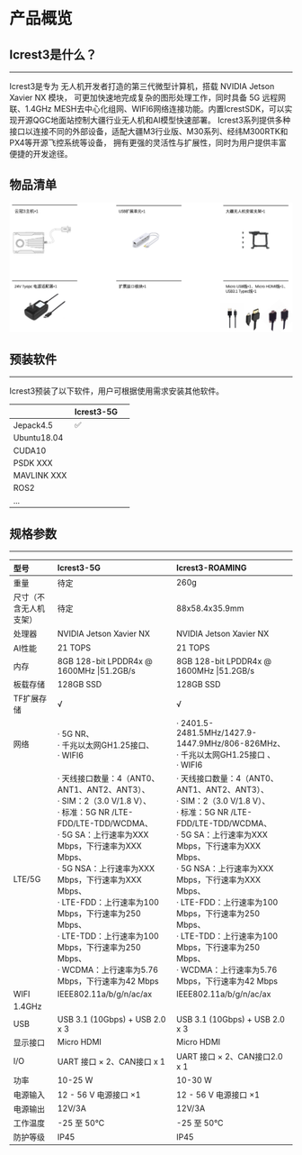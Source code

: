 # 产品概览

## Icrest3是什么？

---

Icrest3是专为 无人机开发者打造的第三代微型计算机，搭载 NVIDIA Jetson Xavier NX 模块，
可更加快速地完成复杂的图形处理工作，同时具备 5G 远程网联、1.4GHz MESH去中心化组网、WIFI6网络连接功能。内置IcrestSDK，可以实现开源QGC地面站控制大疆行业无人机和AI模型快速部署。 Icrest3系列提供多种接口以连接不同的外部设备，适配大疆M3行业版、M30系列、经纬M300RTK和PX4等开源飞控系统等设备，
拥有更强的灵活性与扩展性，同时为用户提供丰富便捷的开发途径。



## 物品清单

![image-20230405180908299](images/image-20230405180908299.png)




## 预装软件

------

Icrest3预装了以下软件，用户可根据使用需求安装其他软件。

|             | Icrest3-5G |      |
|-------------| ---------- | ---- |
| Jepack4.5   | ✅          |      |
| Ubuntu18.04 |            |      |
| CUDA10      |            |      |
| PSDK XXX    |            |      |
| MAVLINK XXX |            |      |
| ROS2        |            |      |
| ...         |            |      |

## 规格参数

---

| 型号         |       Icrest3-5G      |                         Icrest3-ROAMING                         |
|:-----------|:---------------------------------| :----------------------------------------------------------- |
| 重量         |                待定                |                             260g                             |
| 尺寸（不含无人机支架） |                待定                |                             88x58.4x35.9mm                             |
| 处理器        |     NVIDIA Jetson Xavier NX      |                   NVIDIA Jetson Xavier NX                    |
| AI性能       |             21 TOPS              |                           21 TOPS                            |
| 内存         | 8GB 128-bit LPDDR4x @ 1600MHz \|51.2GB/s |                           8GB 128-bit LPDDR4x @ 1600MHz \|51.2GB/s                           |
| 板载存储     |            128GB SSD             |                          128GB SSD                           |
| TF扩展存储 | √ | √ |
| 网络         | · 5G NR、<br/>· 千兆以太网GH1.25接口、<br/>· WIFI6 | · 2401.5-2481.5MHz/1427.9-1447.9MHz/806-826MHz、<br/>· 千兆以太网GH1.25接口 、<br/>· WIFI6 |
| LTE/5G | · 天线接口数量：4（ANT0、ANT1、ANT2、ANT3）、<br/>· SIM：2（3.0 V/1.8 V）、<br/>· 标准：5G NR /LTE-FDD/LTE-TDD/WCDMA、<br/>· 5G SA：上行速率为XXX Mbps，下行速率为XXX Mbps、<br/>· 5G NSA：上行速率为XXX Mbps，下行速率为XXX Mbps、<br/>· LTE-FDD：上行速率为100 Mbps，下行速率为250 Mbps、<br/>· LTE-TDD：上行速率为100 Mbps，下行速率为250 Mbps、<br/>· WCDMA：上行速率为5.76 Mbps，下行速率为42 Mbps | · 天线接口数量：4（ANT0、ANT1、ANT2、ANT3）、<br/>· SIM：2（3.0 V/1.8 V）、<br/>· 标准：5G NR /LTE-FDD/LTE-TDD/WCDMA、<br/>· 5G SA：上行速率为XXX Mbps，下行速率为XXX Mbps、<br/>· 5G NSA：上行速率为XXX Mbps，下行速率为XXX Mbps、<br/>· LTE-FDD：上行速率为100 Mbps，下行速率为250 Mbps、<br/>· LTE-TDD：上行速率为100 Mbps，下行速率为250 Mbps、<br/>· WCDMA：上行速率为5.76 Mbps，下行速率为42 Mbps |
| WIFI | IEEE802.11a/b/g/n/ac/ax | IEEE802.11a/b/g/n/ac/ax |
| 1.4GHz |  |  |
| USB        |  USB 3.1 (10Gbps) + USB 2.0 x 3  |                USB 3.1 (10Gbps) + USB 2.0 x 3                |
| 显示接口       |            Micro HDMI            |                          Micro HDMI                          |
| I/O        |      UART 接口 × 2、CAN接口 x 1      |                  UART 接口 × 2、CAN接口2.0 x 1                  |
| 功率         |             10-25  W             |                             10-30  W                             |
| 电源输入       |        12 - 56 V 电源接口 ×1         | 12 - 56 V 电源接口 ×1 |
| 电源输出 | 12V/3A | 12V/3A |
| 工作温度       |            -25 至 50℃             |                          -25 至 50℃                          |
| 防护等级       |               IP45               |                             IP45                             |
